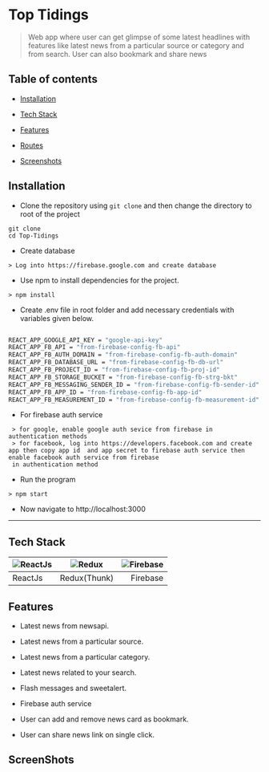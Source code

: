 
# Top Tidings

> Web app where user can get glimpse of some latest headlines with features like latest news from a particular source or category and from search. User can also bookmark and share news

  

## Table of contents

*  [Installation](#installation)

*  [Tech Stack](#tech-stack)

*  [Features](#feature)

*  [Routes](#server-routes)

*  [Screenshots](#screenshots)

  

## Installation

  


- Clone the repository using `git clone` and then change the directory to root of the project

```
git clone 
cd Top-Tidings
```
- Create database

```
> Log into https://firebase.google.com and create database
```

- Use npm to install dependencies for the project.

```
> npm install
```

- Create .env file in root folder and add necessary credentials with variables given below.

```bash

REACT_APP_GOOGLE_API_KEY = "google-api-key"
REACT_APP_FB_API = "from-firebase-config-fb-api"
REACT_APP_FB_AUTH_DOMAIN = "from-firebase-config-fb-auth-domain"
REACT_APP_FB_DATABASE_URL = "from-firebase-config-fb-db-url"
REACT_APP_FB_PROJECT_ID = "from-firebase-config-fb-proj-id"
REACT_APP_FB_STORAGE_BUCKET = "from-firebase-config-fb-strg-bkt"
REACT_APP_FB_MESSAGING_SENDER_ID = "from-firebase-config-fb-sender-id"
REACT_APP_FB_APP_ID = "from-firebase-config-fb-app-id"
REACT_APP_FB_MEASUREMENT_ID = "from-firebase-config-fb-measurement-id"

```
- For firebase auth service

```
 > for google, enable google auth sevice from firebase in authentication methods
 > for facebook, log into https://developers.facebook.com and create app then copy app id  and app secret to firebase auth service then enable facebook auth service from firebase
 in authentication method
```

- Run the program 

```
> npm start
```

- Now navigate to http://localhost:3000

***
  

## Tech Stack


| ![ReactJs](https://res.cloudinary.com/prvnbist/image/upload/c_scale,h_80/v1564054850/React.js_logo-512_bvpygm.png "ReactJs")        | ![Redux](https://res.cloudinary.com/prvnbist/image/upload/c_scale,h_65/v1564054926/logo_a1hglt.png "Redux")           | ![Firebase](https://res.cloudinary.com/prvnbist/image/upload/c_scale,h_80/v1564055091/firebase_logo_k3wraf.png "Firebase")  |
| ------------- |:-------------:| -----:|
| ReactJs | Redux(Thunk) | Firebase |


## Features

* Latest news from newsapi.

* Latest news from a particular source.

* Latest news from a particular category.

* Latest news related to your search.

* Flash messages and sweetalert.

* Firebase auth service

* User can add and remove news card as bookmark.

* User can share news link on single click. 


## ScreenShots


